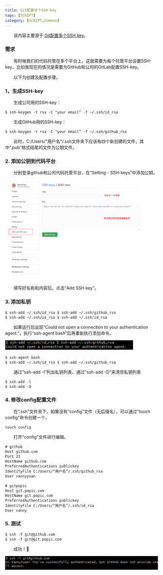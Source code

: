 ```yaml
---
title: Git配置多个SSH-key
tags: [SCRIPT]
category: [SCRIPT,Common]
---
```


&emsp;&emsp;该内容主要源于 [Git配置多个SSH key](https://blog.csdn.net/hao495430759/article/details/80673568)。

### 需求
&emsp;&emsp;有时候我们的代码托管在多个平台上，这就需要为每个托管平台设置SSH-key。比如我现在的情况是需要为GitHub和公司的GitLab配置SSH-key。

&emsp;&emsp;以下为创建及配置步骤。

### 1，生成SSH-key
&emsp;&emsp;生成公司用的SSH-key：
```
$ ssh-keygen -t rsa -C "your email” -f ~/.ssh/id_rsa
```
&emsp;&emsp;生成GitHub用的SSH-key：
```
$ ssh-keygen -t rsa -C "your email” -f ~/.ssh/github_rsa
```

&emsp;&emsp;此时，C:/Users/"用户名"/.ssh文件夹下应该有四个新创建的文件，其中“.pub”格式结尾的文件为公钥文件。

### 2. 添加公钥到代码平台
&emsp;&emsp;分别登录github和公司代码托管平台，在“Setting - SSH-keys”中添加公钥。

![](Git配置多个SSH-key/公钥.png)

&emsp;&emsp;填写好名称和内容后，点击“Add SSH key”。

### 3. 添加私钥
```
$ ssh-add ~/.ssh/id_rsa $ ssh-add ~/.ssh/github_rsa
$ ssh-add ~/.ssh/id_rsa $ ssh-add ~/.ssh/id_rsa
```

&emsp;&emsp;如果运行后出现“Could not open a connection to your authentication agent.”，执行“ssh-agent bash”后再重新执行添加命令。

![](Git配置多个SSH-key/not_connect.png)

```
$ ssh-agent bash
$ ssh-add ~/.ssh/id_rsa $ ssh-add ~/.ssh/github_rsa
```

&emsp;&emsp;通过“ssh-add -l”列出私钥列表，通过“ssh-add -D”来清空私钥列表
```
$ ssh-add -l
$ ssh-add -D
```

### 4. 修改config配置文件
&emsp;&emsp;在“.ssh”文件夹下，如果没有“config”文件（无后缀名），可以通过“touch config”命令创建一个。

```
touch config
```

&emsp;&emsp;打开“config”文件进行编辑。

```
# github
Host github.com
Port 22
HostName github.com
PreferredAuthentications publickey
IdentityFile C:/Users/“用户名”/.ssh/github_rsa
User vannyyuan
 
# gitpopic
Host git.popic.com
HostName git.popic.com
PreferredAuthentications publickey
IdentityFile C:/Users/“用户名”/.ssh/id_rsa
User vanny
```

### 5. 测试
```
$ ssh -T git@github.com
$ ssh -T git@git.popic.com
```

&emsp;&emsp;成功！🎉

![](Git配置多个SSH-key/succeed.png)